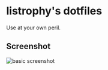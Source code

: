 # listrophy's dotfiles

Use at your own peril.

## Screenshot

![basic screenshot](https://raw.github.com/listrophy/dotfiles/master/screenshots/main.png)
